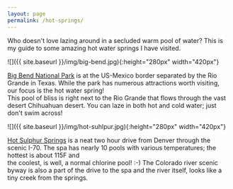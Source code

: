 ```yaml
---
layout: page
permalink: /hot-springs/
---
```

Who doesn't love lazing around in a secluded warm pool of water? This is my guide to some amazing hot water springs I have visited.

![]({{ site.baseurl }}/img/big-bend.jpg){:height="280px" width="420px"}

[Big Bend National Park](https://en.wikipedia.org/wiki/Big_Bend_National_Park) is at the US-Mexico border separated by the Rio Grande in Texas. While the park has numerous attractions worth visiting, our focus is the hot water spring! <br>
This pool of bliss is right next to the Rio Grande that flows through the vast desert Chihuahuan desert. You can laze in both hot and cold water; just don't swim across! 


![]({{ site.baseurl }}/img/hot-suhlpur.jpg){:height="280px" width="420px"}

[Hot Sulphur Springs](https://en.wikipedia.org/wiki/Hot_Sulphur_Springs,_Colorado) is a neat two hour drive from Denver through the scenic I-70. The spa has nearly 10 pools with various temperatures; the hottest is about 115F and <br>
the coolest, is well, a normal chlorine pool! :-) The Colorado river scenic byway is also a part of the drive to the spa and the river itself, looks like a tiny creek from the springs. 
